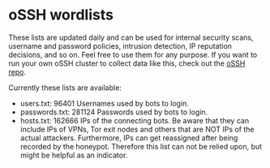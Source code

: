 # oSSH wordlists
These lists are updated daily and can be used for internal security scans, username and password policies, intrusion detection, IP reputation decisions, and so on. Feel free to use them for any purpose. If you want to run your own oSSH cluster to collect data like this, check out the [oSSH repo](https://github.com/toxyl/ossh).  

Currently these lists are available:  
- users.txt: 96401                                                                                                                                                                                                                                                                                                                                                                                                                                                                                                                        Usernames used by bots to login. 
- passwords.txt: 281124                                                                                                                                                                                                                                                                                                                                                                                                                                                                                                                        Passwords used by bots to login. 
- hosts.txt: 162666                                                                                                                                                                                                                                                                                                                                                                                                                                                                                                                        IPs of the connecting bots. Be aware that they can include IPs of VPNs, Tor exit nodes and others that are NOT IPs of the actual attackers. Furthermore, IPs can get reassigned after being recorded by the honeypot. Therefore this list can not be relied upon, but might be helpful as an indicator.

